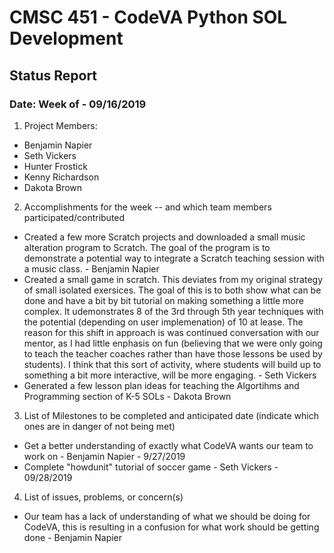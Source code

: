 # CMSC 451 - CodeVA Python SOL Development
## Status Report
### Date: Week of - 09/16/2019
1. Project Members:
  * Benjamin Napier
  * Seth Vickers
  * Hunter Frostick
  * Kenny Richardson
  * Dakota Brown
2. Accomplishments for the week -- and which team members participated/contributed
  * Created a few more Scratch projects and downloaded a small music alteration program to Scratch. The goal of the program is to demonstrate a potential way to integrate a Scratch teaching session with a music class. - Benjamin Napier
  * Created a small game in scratch. This deviates from my original strategy of small isolated exersices. The goal of this is to both show what can be done and have a bit by bit tutorial on making something a little more complex. It udemonstrates 8 of the 3rd through 5th year techniques with the potential (depending on user implemenation) of 10 at lease. The reason for this shift in approach is was continued conversation with our mentor, as I had little enphasis on fun (believing that we were only going to teach the teacher coaches rather than have those lessons be used by students). I think that this sort of activity, where students will build up to something a bit more interactive, will be more engaging. - Seth Vickers
  * Generated a few lesson plan ideas for teaching the Algortihms and Programming section of K-5 SOLs - Dakota Brown
3. List of Milestones to be completed and anticipated date (indicate which ones are in danger of not being met)
  * Get a better understanding of exactly what CodeVA wants our team to work on - Benjamin Napier - 9/27/2019
  * Complete "howdunit" tutorial of soccer game - Seth Vickers - 09/28/2019
4. List of issues, problems, or concern(s)
  * Our team has a lack of understanding of what we should be doing for CodeVA, this is resulting in a confusion for what work should be getting done - Benjamin Napier
